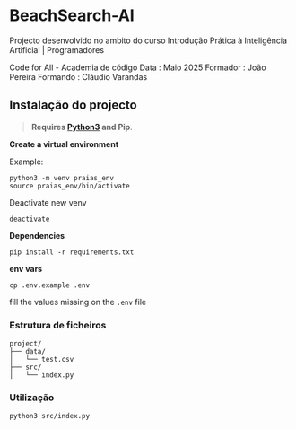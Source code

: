 # BeachSearch-AI 
Projecto desenvolvido no ambito do curso
Introdução Prática à Inteligência Artificial | Programadores

Code for All - Academia de código
Data : Maio 2025
Formador : João Pereira 
Formando : Cláudio Varandas


## Instalação do projecto

 > **Requires [Python3](https://www.python.org/downloads/) and Pip**.

**Create a virtual environment**

Example: 

```
python3 -m venv praias_env
source praias_env/bin/activate
```

Deactivate new venv

```
deactivate
```


**Dependencies**

```
pip install -r requirements.txt
```

**env vars**

```
cp .env.example .env
```

fill the values missing on the `.env` file

### Estrutura de ficheiros

```
project/
├── data/
│   └── test.csv
├── src/
│   └── index.py
```

### Utilização

```
python3 src/index.py
```




